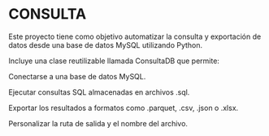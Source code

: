 # CONSULTA
Este proyecto tiene como objetivo automatizar la consulta y exportación de datos desde una base de datos MySQL utilizando Python.

Incluye una clase reutilizable llamada ConsultaDB que permite:

Conectarse a una base de datos MySQL.

Ejecutar consultas SQL almacenadas en archivos .sql.

Exportar los resultados a formatos como .parquet, .csv, .json o .xlsx.

Personalizar la ruta de salida y el nombre del archivo.
